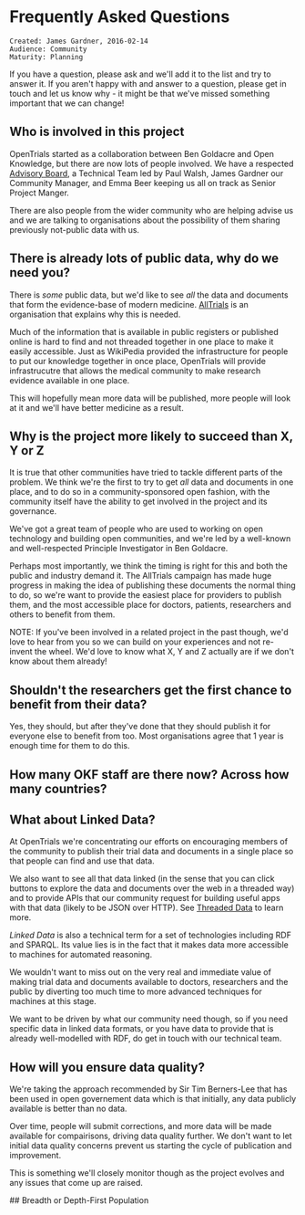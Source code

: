 # Frequently Asked Questions

~~~
Created: James Gardner, 2016-02-14
Audience: Community
Maturity: Planning
~~~

If you have a question, please ask and we'll add it to the list and try to
answer it. If you aren't happy with and answer to a question, please get in
touch and let us know why - it might be that we've missed something important
that we can change!

## Who is involved in this project

OpenTrials started as a collaboration between Ben Goldacre and Open Knowledge,
but there are now lots of people involved. We have a respected [Advisory
Board](http://opentrials.net/advisory-board/), a Technical Team led by Paul
Walsh, James Gardner our Community Manager, and Emma Beer keeping us all on
track as Senior Project Manger.

There are also people from the wider community who are helping advise us and we
are talking to organisations about the possibility of them sharing previously
not-public data with us.

## There is already lots of public data, why do we need you?

There is *some* public data, but we'd like to see *all* the data and documents
that form the evidence-base of modern medicine.
[AllTrials](http://alltrials.net) is an organisation that explains why this is
needed.

Much of the information that is available in public registers or published
online is hard to find and not threaded together in one place to make it easily
accessible. Just as WikiPedia provided the infrastructure for people to put our
knowledge together in once place, OpenTrials will provide infrastrucutre that
allows the medical community to make research evidence available in one place.

This will hopefully mean more data will be published, more people will look at
it and we'll have better medicine as a result.

## Why is the project more likely to succeed than X, Y or Z

It is true that other communities have tried to tackle different parts of the
problem. We think we're the first to try to get *all* data and documents in one
place, and to do so in a community-sponsored open fashion, with the community
itself have the ability to get involved in the project and its governance.

We've got a great team of people who are used to working on open technology and
building open communities, and we're led by a well-known and well-respected
Principle Investigator in Ben Goldacre.

Perhaps most importantly, we think the timing is right for this and both the
public and industry demand it. The AllTrials campaign has made huge progress in
making the idea of publishing these documents the normal thing to do, so we're
want to provide the easiest place for providers to publish them, and the most
accessible place for doctors, patients, researchers and others to benefit from
them.

NOTE: If you've been involved in a related project in the past though, we'd
love to hear from you so we can build on your experiences and not re-invent the
wheel. We'd love to know what X, Y and Z actually are if we don't know about
them already!

## Shouldn't the researchers get the first chance to benefit from their data?

Yes, they should, but after they've done that they should publish it for
everyone else to benefit from too. Most organisations agree that 1 year is
enough time for them to do this.

## How many OKF staff are there now? Across how many countries?

## What about Linked Data?

At OpenTrials we're concentrating our efforts on encouraging members of the
community to publish their trial data and documents in a single place so
that people can find and use that data.

We also want to see all that data linked (in the sense that you can click
buttons to explore the data and documents over the web in a threaded way) and
to provide APIs that our community request for building useful apps with that
data (likely to be JSON over HTTP). See [Threaded
Data](http://blogs.biomedcentral.com/on-medicine/2011/04/13/threaded-publications-we-need-you-and-your-data-for-the-next-phase/)
to learn more.

*Linked Data* is also a technical term for a set of technologies including RDF
and SPARQL. Its value lies is in the fact that it makes data more accessible to
machines for automated reasoning.

We wouldn't want to miss out on the very real and immediate value of making
trial data and documents available to doctors, researchers and the public by
diverting too much time to more advanced techniques for machines at this stage.

We want to be driven by what our community need though, so if you need specific
data in linked data formats, or you have data to provide that is already
well-modelled with RDF, do get in touch with our technical team.

## How will you ensure data quality?

We're taking the approach recommended by Sir Tim Berners-Lee that has been
used in open governement data which is that initially, any data publicly
available is better than no data.

Over time, people will submit corrections, and more data will be made available
for compairisons, driving data quality further. We don't want to let initial
data quality concerns prevent us starting the cycle of publication and
improvement.

This is something we'll closely monitor though as the project evolves and any
issues that come up are raised.


## Breadth or Depth-First Population

